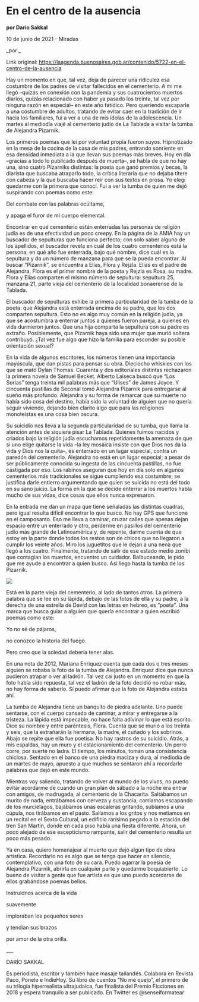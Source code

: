 # En el centro de la ausencia

**por Dario Sakkal**

10 de junio de 2021 - Miradas

_por _

Link original: https://laagenda.buenosaires.gob.ar/contenido/5722-en-el-centro-de-la-ausencia



Hay un momento en que, tal vez, deja de parecer una ridiculez esa costumbre de los padres de visitar fallecidos en el cementerio. A mí me llegó –quizás en conexión con la pandemia y sus cuatrocientos muertos diarios, quizás relacionado con haber ya pasado los treinta, tal vez por ninguna razón en especial– en este año fatídico. Pero queriendo escaparle a una costumbre de adultos, tratando de evitar caer en la tradición de ir hacia los familiares, fui a ver a una de mis ídolas de la adolescencia. Un martes al mediodía viajé al cementerio judío de La Tablada a visitar la tumba de Alejandra Pizarnik.




Los primeros poemas que leí por voluntad propia fueron suyos. Hipnotizado en la mesa de la cocina de la casa de mis padres, entrando sonriente en esa densidad inmediata a la que llevan sus poemas más breves. Hoy en día –gracias a todo lo publicado después de muerta–, se habla de que no hay una, sino cuatro Pizarniks distintas: la poeta que ganó premios y becas, la diarista que buscaba atraparlo todo, la crítica literaria que no dejaba títere con cabeza y la que buscaba hacer reír con sus textos en prosa. Yo elegí quedarme con la primera que conocí. Fui a ver la tumba de quien me dejó suspirando con poemas como este:




Del combate con las palabras ocúltame,




y apaga el furor de mi cuerpo elemental.




Encontrar en qué cementerio están enterradas las personas de religión judía es de una efectividad un poco creepy. En la página de la AMIA hay un buscador de sepulturas que funciona perfecto; con solo saber alguno de los apellidos, el buscador revela en cuál de los cuatro cementerios está la persona, en qué año fue enterrada, bajo qué nombre, dice cuál es la sepultura y da un número de manzana para que se la pueda encontrar. Al buscar “Pizarnik”, se encuentra a Elías, Flora y Rejzla. Elías es el padre de Alejandra, Flora es el primer nombre de la poeta y Rejzla es Rosa, su madre. Flora y Elías comparten el mismo número de sepultura: sepultura 25, manzana 21, parte vieja del cementerio de la localidad bonaerense de la Tablada.




El buscador de sepulturas exhibe la primera particularidad de la tumba de la poeta: que Alejandra está enterrada encima de su padre, que los dos comparten sepultura. Esto no es algo muy común en la religión judía, ya que se acostumbra a enterrar juntos a quienes fueron pareja, a quienes en vida durmieron juntos. Que una hija comparta la sepultura con su padre es extraño. Posiblemente, que Pizarnik haya sido una mujer que murió soltera contribuyó. ¿Tal vez fue algo que hizo la familia para esconder su posible orientación sexual?




En la vida de algunos escritores, los números tienen una importancia mayúscula, que dan pistas para pensar su obra. Dieciocho whiskies con los que se mató Dylan Thomas. Cuarenta y dos editoriales distintas rechazaron la primera novela de Samuel Becket. Alberto Laiseca buscó que “Los Sorias” tenga treinta mil palabras más que “Ulises” de James Joyce. Y cincuenta pastillas de Seconal tomó Alejandra Pizarnik para entregarse al sueño más profundo. Alejandra y su forma de remarcar que su muerte no había sido cosa del destino, había sido la voluntad de alguien que no quería seguir viviendo, dejando bien clarito algo que para las religiones monoteístas es una cosa bien oscura.




Su suicidio nos lleva a la segunda particularidad de su tumba, que llama la atención antes de siquiera pisar La Tablada. Quienes fuimos nacidos y criados bajo la religión judía escuchamos repetidamente la amenaza de que si uno elige quitarse la vida –la ley mosaica insiste con que Dios nos da la vida y Dios nos la quita–, es enterrado en un lugar especial, contra un paredón del cementerio. Alejandra no está en un lugar especial; a pesar de ser públicamente conocida su ingesta de las cincuenta pastillas, no fue castigada por eso. Los rabinos aseguran que hoy en día solo en algunos cementerios más tradicionales se sigue cumpliendo esa costumbre; se justifica darle entierro argumentando que quien se suicida no está del todo en su sano juicio. La forma en la que se decide enterrar a los muertos habla mucho de sus vidas, dice cosas que ellos nunca expresaron.




En la entrada me dan un mapa que tiene señaladas las distintas cuadras, pero igual resulta difícil encontrar lo que busco. No hay GPS que funcione en el camposanto. Eso me lleva a caminar, cruzar calles que apenas dejan espacio entre un enterrado y otro, perderme en pasillos del cementerio judío más grande de Latinoamérica y, de repente, darme cuenta de que estoy en la parte donde todos los restos son de chicos que no llegaron a cumplir los veinte años. Miro los juguetitos que le dejan a una nena que llegó a los cuatro. Finalmente, tratando de salir de ese estado medio zombi que contagian los muertos, encuentro un cuidador. Balbuceando, le pido que me ayude a encontrar a quien busco. Así llego hasta la tumba de los Pizarnik.




![](https://cdn.flowlikemusic.com/files/images/52121/ac857f75-b68a-403d-9982-de1375868d76.jpeg)




Está en la parte vieja del cementerio, al lado de tantos otros. La primera palabra que se lee en su lápida, debajo de las fotos de ella y su padre, a la derecha de una estrella de David con las letras en hebreo, es “poeta”. Una marca que busca guiar a alguien que quería encontrar a quien escribió poemas como este:




Yo no sé de pájaros,




no conozco la historia del fuego.




Pero creo que la soledad debería tener alas.




En una nota de 2012, Mariana Enriquez cuenta que cada dos o tres meses alguien se robaba la foto de la tumba de Alejandra. Enriquez dice que nunca pudieron atrapar o ver al ladrón. Tal vez caí justo en un momento en que la foto había sido repuesta, tal vez el ladrón de la foto decidió no robar más, no hay forma de saberlo. Sí puedo afirmar que la foto de Alejandra estaba ahí.




La tumba de Alejandra tiene un banquito de piedra adelante. Uno puede sentarse, con el cuerpo cansado de caminar, a mirar y entregarse a la tristeza. La lápida está impecable, no hace falta adivinar lo que está escrito. Dice su nombre y entre paréntesis, Flora. Cuenta que se murió a los treinta y seis, que la extrañarán la hermana, la madre, el cuñado y los sobrinos. Abajo se repite que ella fue poetisa. No hay rastros de su suicidio. Atrás, a mis espaldas, hay un muro y el estacionamiento del cementerio. Un perro corre, por suerte no ladra. El tiempo, los minutos, toman una consistencia chiclosa. Sentado en el banco de una piedra maciza y dura, al mediodía de un martes de mayo, apuesto a que muchos se sentaron ahí a recordarle palabras que dejó en este mundo.




Mientras voy saliendo, tratando de volver al mundo de los vivos, no puedo evitar acordarme de cuando un gran plan de sábado a la noche era entrar con amigos, de madrugada, al cementerio de la Chacarita. Saltábamos un murito de nada, entrábamos con cerveza y sustancia, corríamos escapando de los murciélagos, bajábamos unas escaleras gritando, subíamos a una cúpula, nos tirábamos en el pasto. Salíamos a los gritos y nos metíamos en un recital en el Sexto Cultural, un edificio rarísimo pegado a la estación del tren San Martín, donde en cada piso había una fiesta diferente. Ahora, un poco alejado de ese escepticismo rampante, salir del cementerio resulta un poco más pesado.




Ya en casa, quiero homenajear al muerto que dejó algún tipo de obra artística. Recordarlo no es algo que se tenga que hacer en silencio, contemplativo, con una foto de su cara. Puedo agarrar la poesía de Alejandra Pizarnik, abrirla en cualquier parte y quedarme boquiabierto. Lo bueno de visitar a gente que fue artista es que uno puedo acordarse de ellos grabándose poemas bellos.




Instruidnos acerca de la vida




suavemente




imploraban los pequeños seres




y tendían sus brazos




por amor de la otra orilla.




\_\_\_




DARÍO SAKKAL




Es periodista, escritor y también hace masaje tailandés. Colabora en Revista Paco, Ponele e IndieHoy. Su libro de cuentos “No me quejo”, el primero de su trilogía hiperrealista ultrajudaica, fue finalista del Premio Ficciones en 2018 y espera tranquilo a ser publicado. En Twitter es @senseiformatear



